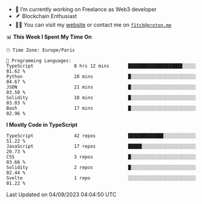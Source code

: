 - 🔭 I’m currently working on Freelance as Web3 developer
- 🪶 Blockchain Enthusiast
- 👨‍💻 You can visit my [website](https://f1tch.xyz) or contact me on [`f1tch@proton.me`](mailto:f1tch@proton.me)

<!--START_SECTION:waka-->
📊 **This Week I Spent My Time On** 

```text
🕑︎ Time Zone: Europe/Paris

💬 Programming Languages: 
TypeScript               8 hrs 12 mins       ████████████████████░░░░░   81.62 % 
Python                   28 mins             █░░░░░░░░░░░░░░░░░░░░░░░░   04.67 % 
JSON                     21 mins             █░░░░░░░░░░░░░░░░░░░░░░░░   03.50 % 
Solidity                 18 mins             █░░░░░░░░░░░░░░░░░░░░░░░░   03.03 % 
Bash                     17 mins             █░░░░░░░░░░░░░░░░░░░░░░░░   02.96 % 
```

**I Mostly Code in TypeScript** 

```text
TypeScript               42 repos            █████████████░░░░░░░░░░░░   51.22 % 
JavaScript               17 repos            █████░░░░░░░░░░░░░░░░░░░░   20.73 % 
CSS                      3 repos             █░░░░░░░░░░░░░░░░░░░░░░░░   03.66 % 
Solidity                 2 repos             █░░░░░░░░░░░░░░░░░░░░░░░░   02.44 % 
Svelte                   1 repo              ░░░░░░░░░░░░░░░░░░░░░░░░░   01.22 % 
```




 Last Updated on 04/09/2023 04:04:50 UTC
<!--END_SECTION:waka-->
